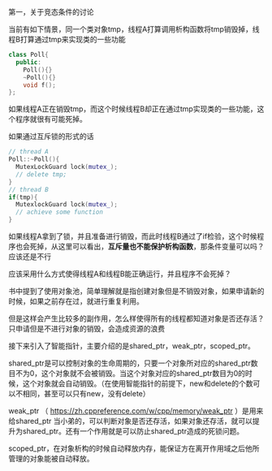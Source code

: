 第一，关于竞态条件的讨论

当前有如下情景，同一个类对象tmp，线程A打算调用析构函数将tmp销毁掉，线程B打算通过tmp来实现类的一些功能

```c++
class Poll{
  public:
    Poll(){}
    ~Poll(){}
    void f();
};
```

如果线程A正在销毁tmp，而这个时候线程B却正在通过tmp实现类的一些功能，这个程序就很有可能死掉。

如果通过互斥锁的形式的话

```c++
// thread A
Poll::~Poll(){
  MutexLockGuard lock(mutex_);
  // delete tmp;
}
// thread B
if(tmp){
  MutexlockGuard lock(mutex_);
  // achieve some function
}
```

如果线程A拿到了锁，并且准备进行销毁，而此时线程B通过了if检验，这个时候程序也会死掉，从这里可以看出，**互斥量也不能保护析构函数**，那条件变量可以吗？应该还是不行

应该采用什么方式使得线程A和线程B能正确运行，并且程序不会死掉？

 书中提到了使用对象池，简单理解就是指创建对象但是不销毁对象，如果申请新的时候，如果之前存在过，就进行重复利用。

  但是这样会产生比较多的副作用，怎么样使得所有的线程都知道对象是否还存活？只申请但是不进行对象的销毁，会造成资源的浪费

 接下来引入了智能指针，主要介绍的是shared_ptr，weak_ptr，scoped_ptr。

  shared_ptr是可以控制对象的生命周期的，只要一个对象所对应的shared_ptr数目不为0，这个对象就不会被销毁。当这个对象对应的shared_ptr数目为0的时候，这个对象就会自动销毁。（在使用智能指针的前提下，new和delete的个数可以不相同，甚至可以只有new，没有delete）

  weak_ptr （ https://zh.cppreference.com/w/cpp/memory/weak_ptr ）是用来给shared_ptr 当小弟的，可以判断对象是否还存活，如果对象还存活，就可以提升为shared_ptr。还有一个作用就是可以防止shared_ptr造成的死锁问题。

  scoped_ptr，在对象析构的时候自动释放内存，能保证方在离开作用域之后他所管理的对象能被自动释放。



 





